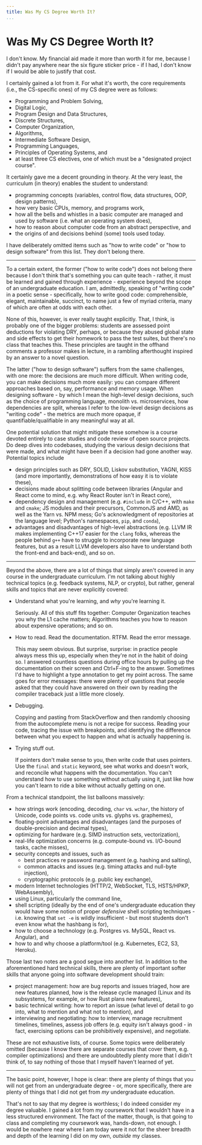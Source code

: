 ```yaml
---
title: Was My CS Degree Worth It?
...
```


# Was My CS Degree Worth It?

I don't know. My financial aid made it more than worth it for me, because I
didn't pay anywhere near the six figure sticker price - if I had, I don't know
if I would be able to justify that cost.

I certainly gained a lot from it. For what it's worth, the core requirements
(i.e., the CS-specific ones) of my CS degree were as follows:

* Programming and Problem Solving,
* Digital Logic,
* Program Design and Data Structures,
* Discrete Structures,
* Computer Organization,
* Algorithms,
* Intermediate Software Design,
* Programming Languages,
* Principles of Operating Systems, and
* at least three CS electives, one of which must be a "designated project
  course".

It certainly gave me a decent grounding in theory. At the very least, the
curriculum (in theory) enables the student to understand:

* programming concepts (variables, control flow, data structures, OOP, design
  patterns),
* how very basic CPUs, memory, and programs work,
* how all the bells and whistles in a basic computer are managed and used by 
  software (i.e. what an operating system does),
* how to reason about computer code from an abstract perspective, and
* the origins of and decisions behind (some) tools used today.

I have deliberately omitted items such as "how to write code" or "how to design
software" from this list. They don't belong there.

---

To a certain extent, the former ("how to write code") does not belong there
because I don't think that's something you can quite teach - rather, it must be
learned and gained through experience - experience beyond the scope of an
undergraduate education.  I am, admittedly, speaking of "writing code" in a
poetic sense - specifically, how to write good code: comprehensible, elegant,
maintainable, succinct, to name just a few of myriad criteria, many of which are
often at odds with each other.

None of this, however, is ever really taught explicitly. That, I think, is
probably one of the bigger problems: students are assessed point deductions for
violating DRY, perhaps, or because they abused global state and side effects to
get their homework to pass the test suites, but there's no class that teaches
this. These principles are taught in the offhand comments a professor makes in
lecture, in a rambling afterthought inspired by an answer to a novel question.

The latter ("how to design software") suffers from the same challenges, with one
more: the decisions are much more difficult. When writing code, you can make
decisions much more easily: you can compare different approaches based on, say,
performance and memory usage. When designing software - by which I mean the
high-level design decisions, such as the choice of programming language,
monolith vs. microservices, how dependencies are split, whereas I refer to the
low-level design decisions as "writing code" - the metrics are much more opaque,
if quantifiable/qualifiable in any meaningful way at all.

One potential solution that might mitigate these somehow is a course devoted
entirely to case studies and code review of open source projects. Do deep dives
into codebases, studying the various design decisions that were made, and what
might have been if a decision had gone another way. Potential topics include

* design principles such as DRY, SOLID, Liskov substitution, YAGNI, KISS (and
  more importantly, demonstrations of how easy it is to violate these),
* decisions made about splitting code between libraries (Angular and React come
  to mind, e.g. why React Router isn't in React core),
* dependency design and management (e.g. `#include` in C/C++, with `make` and
  `cmake`; JS modules and their precursors, CommonJS and AMD, as well as the
  Yarn vs. NPM mess; Go's acknowledgment of repositories at the language level;
  Python's namespaces, `pip`, and `conda`),
* advantages and disadvantages of high-level abstractions (e.g. LLVM IR makes
  implementing C++17 easier for the `clang` folks, whereas the people behind
  `g++` have to struggle to incorporate new language features, but as a result
  LLVM developers also have to understand both the front-end and back-end),
  and so on.

---

Beyond the above, there are a lot of things that simply aren't covered in any
course in the undergraduate curriculum. I'm not talking about highly technical
topics (e.g. feedback systems, NLP, or crypto), but rather, general skills and
topics that are never explicitly covered:

* Understand what you're learning, and *why* you're learning it.

  Seriously. All of this stuff fits together: Computer Organization teaches you
  why the L1 cache matters; Algorithms teaches you how to reason about expensive
  operations; and so on.

* How to read. Read the documentation. RTFM. Read the error message.

  This may seem obvious. But surprise, surprise: in practice people always mess
  this up, especially when they're not in the habit of doing so. I answered
  countless questions during office hours by pulling up the documentation on
  their screen and Ctrl+F-ing to the answer. Sometimes I'd have to highlight a
  type annotation to get my point across. The same goes for error messages:
  there were plenty of questions that people asked that they could have answered
  on their own by reading the compiler traceback just a little more closely.

* Debugging.

  Copying and pasting from StackOverflow and then randomly choosing from the
  autocomplete menu is not a recipe for success. Reading your code, tracing the
  issue with breakpoints, and identifying the difference between what you expect
  to happen and what is actually happening is.

* Trying stuff out.

  If pointers don't make sense to you, then write code that uses pointers. Use
  the `final` and `static` keyword, see what works and doesn't work, and
  reconcile what happens with the documentation. You can't understand how to use
  something without actually using it, just like how you can't learn to ride a
  bike without actually getting on one.

From a technical standpoint, the list balloons massively:

* how strings work (encoding, decoding, `char` vs. `wchar`, the history of
  Unicode, code points vs. code units vs. glyphs vs. graphemes),
* floating-point advantages and disadvantages (and the purposes of
  double-precision and decimal types),
* optimizing for hardware (e.g. SIMD instruction sets, vectorization),
* real-life optimization concerns (e.g. compute-bound vs. I/O-bound tasks, cache
  misses),
* security concepts and issues, such as
  * best practices re password management (e.g. hashing and salting),
  * common attacks and issues (e.g. timing attacks and null-byte injection),
  * cryptographic protocols (e.g. public key exchange),
* modern Internet technologies (HTTP/2, WebSocket, TLS, HSTS/HPKP, WebAssembly),
* using Linux, particularly the command line,
* shell scripting (ideally by the end of one's undergraduate education they
  would have some notion of proper *defensive* shell scripting techniques - i.e.
  knowing that `set -e` is wildly insufficient - but most students don't even
  know what the hashbang is for),
* how to choose a technology (e.g. Postgres vs. MySQL, React vs. Angular), and
* how to and why choose a platform/tool (e.g. Kubernetes, EC2, S3, Heroku).

Those last two notes are a good segue into another list. In addition to the
aforementioned hard technical skills, there are plenty of important softer
skills that anyone going into software development should train:

* project management: how are bug reports and issues triaged, how are new
  features planned, how is the release cycle managed (Linux and its subsystems,
  for example, or how Rust plans new features),
* basic technical writing: how to report an issue (what level of detail to go
  into, what to mention and what not to mention), and
* interviewing and negotiating: how to interview, manage recruitment timelines,
  timelines, assess job offers (e.g. equity isn't always good - in fact,
  exercising options can be prohibitively expensive), and negotiate.

These are not exhaustive lists, of course. Some topics were deliberately omitted
(because I know there are separate courses that cover them, e.g. compiler
optimizations) and there are undoubtedly plenty more that I didn't think of, to
say nothing of those that I myself haven't learned of yet.

---

The basic point, however, I hope is clear: there are plenty of things that you
will not get from an undergraduate degree - or, more specifically, there are
plenty of things that I did not get from *my* undergraduate education.

That's not to say that my degree is worthless; I do indeed consider my degree
valuable. I gained a lot from my coursework that I wouldn't have in a less
structured environment. The fact of the matter, though, is that going to class
and completing my coursework was, hands-down, not enough. I would be nowhere
near where I am today were it not for the sheer breadth and depth of the
learning I did on my own, *outside* my classes.
